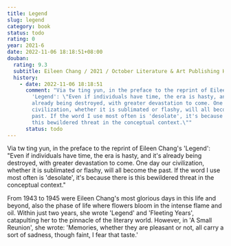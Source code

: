 ```yaml
---
title: Legend
slug: legend
category: book
status: todo
rating: 0
year: 2021-6
date: 2022-11-06 18:18:51+08:00
douban:
  rating: 9.3
  subtitle: Eileen Chang / 2021 / October Literature & Art Publishing House of Beijing
  history:
    - date: 2022-11-06 18:18:51
      comment: "Via tw ting yun, in the preface to the reprint of Eileen Chang's
        'Legend': \"Even if individuals have time, the era is hasty, and it's
        already being destroyed, with greater devastation to come. One day our
        civilization, whether it is sublimated or flashy, will all become the
        past. If the word I use most often is 'desolate', it's because there is
        this bewildered threat in the conceptual context.\""
      status: todo
---
```


Via tw ting yun, in the preface to the reprint of Eileen Chang's 'Legend': "Even if individuals have time, the era is hasty, and it's already being destroyed, with greater devastation to come. One day our civilization, whether it is sublimated or flashy, will all become the past. If the word I use most often is 'desolate', it's because there is this bewildered threat in the conceptual context."

From 1943 to 1945 were Eileen Chang's most glorious days in this life and beyond, also the phase of life where flowers bloom in the intense flame and oil. Within just two years, she wrote 'Legend' and 'Fleeting Years', catapulting her to the pinnacle of the literary world. However, in 'A Small Reunion', she wrote: 'Memories, whether they are pleasant or not, all carry a sort of sadness, though faint, I fear that taste.'
